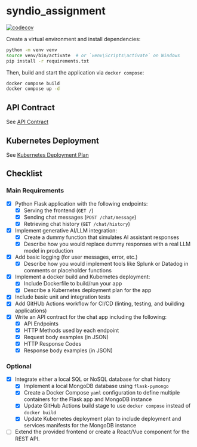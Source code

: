 # syndio_assignment

[![codecov](https://codecov.io/gh/thomastli/syndio_assignment/graph/badge.svg?token=BbIsm1rnoz)](https://codecov.io/gh/thomastli/syndio_assignment)

Create a virtual environment and install dependencies:

```bash
python -m venv venv
source venv/bin/activate  # or `venv\Scripts\activate` on Windows
pip install -r requirements.txt
```

Then, build and start the application via `docker compose`:
```bash
docker compose build
docker compose up -d
```

## API Contract
See [API Contract](docs/api_contract.md)

## Kubernetes Deployment
See [Kubernetes Deployment Plan](docs/kubernetes_deployment.md)

## Checklist
### Main Requirements
- [X] Python Flask application with the following endpoints:
  - [X] Serving the frontend (`GET /`)
  - [X] Sending chat messages (`POST /chat/message`)
  - [X] Retrieving chat history (`GET /chat/history`)
- [X] Implement generative AI/LLM integration: 
  - [X] Create a dummy function that simulates AI assistant responses
  - [X] Describe how you would replace dummy responses with a real LLM model in production
- [X] Add basic logging (for user messages, error, etc.)
  - [X] Describe how you would implement tools like Splunk or Datadog in comments or placeholder functions
- [X] Implement a docker build and Kubernetes deployment:
  - [X] Include Dockerfile to build/run your app
  - [X] Describe a Kubernetes deployment plan for the app
- [X] Include basic unit and integration tests
- [X] Add GitHUb Actions workflow for CI/CD (linting, testing, and building applications)
- [X] Write an API contract for the chat app including the following:
  - [X] API Endpoints
  - [X] HTTP Methods used by each endpoint
  - [X] Request body examples (in JSON)
  - [X] HTTP Response Codes 
  - [X] Response body examples (in JSON)

### Optional
- [X] Integrate either a local SQL or NoSQL database for chat history
  - [X] Implement a local MongoDB database using `flask-pymongo`
  - [X] Create a Docker Compose `yaml` configuration to define multiple containers for the Flask app and MongoDB instance
  - [X] Update GitHub Actions build stage to use `docker compose` instead of `docker build`
  - [X] Update Kubernetes deployment plan to include deployment and services manifests for the MongoDB instance
- [ ] Extend the provided frontend or create a React/Vue component for the REST API.
